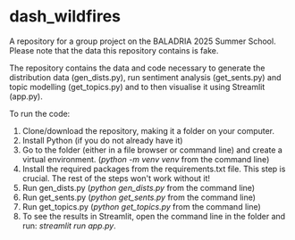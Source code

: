 # dash_wildfires
A repository for a group project on the BALADRIA 2025 Summer School. Please note that the data this repository contains is fake.

The repository contains the data and code necessary to generate the distribution data (gen_dists.py), run sentiment analysis (get_sents.py) and topic modelling (get_topics.py) and to then visualise it using Streamlit (app.py).

To run the code:

1. Clone/download the repository, making it a folder on your computer.
2. Install Python (if you do not already have it)
3. Go to the folder (either in a file browser or command line) and create a virtual environment. (_python -m venv venv_ from the command line)
4. Install the required packages from the requirements.txt file. This step is crucial. The rest of the steps won't work without it!
5. Run gen_dists.py (_python gen_dists.py_ from the command line)
6. Run get_sents.py (_python get_sents.py_ from the command line)
7. Run get_topics.py (_python get_topics.py_ from the command line)
8. To see the results in Streamlit, open the command line in the folder and run: _streamlit run app.py_.
